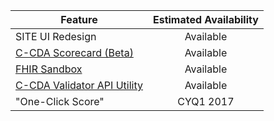 | Feature | Estimated Availability
| --------------- | :-----------------------------:
| SITE UI Redesign   | Available
| [C-CDA Scorecard (Beta)](https://sitenv.org/scorecard/) | Available
| [FHIR Sandbox](https://sitenv.org/web/site/fhir-sandbox) | Available
| [C-CDA Validator API Utility](https://prodccda.sitenv.org/referenceccdaservice/swagger-ui.html#/reference-ccda-validation-controller)| Available
| "One-Click Score"| CYQ1 2017
